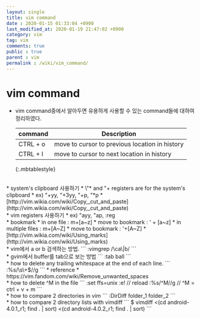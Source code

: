 ```yaml
---
layout: single
title: vim command
date : 2020-01-15 01:33:04 +0900
last_modified_at: 2020-01-19 21:47:02 +0900
category: vim
tag: vim
comments: true
public : true
parent : vim
permalink : /wiki/vim_command/
--- 
```


# vim command
* vim command중에서 알아두면 유용하게 사용할 수 있는 command들에 대하여 정리하였다.


    | command | Description |
    | ------- | ----------- |
    | CTRL + o | move to cursor to previous location in history |
    | CTRL + I | move to cursor to next location in history |
    {:.mbtablestyle}

<br />
* system's clipboard 사용하기
  * \"* and "+ registers are for the system's clipboard
      * ex) "+yy, "+3yy, "+p, "*p
  * [http://vim.wikia.com/wiki/Copy,_cut_and_paste](http://vim.wikia.com/wiki/Copy,_cut_and_paste)

<br />
* vim registers 사용하기
  * ex) "ayy, "ap, :reg

<br />
* bookmark
  * in one file : m+[a~z]
  * move to bookmark : '  + [a~z]
  * in multiple files : m+[A~Z]
  * move to bookmark : '+[A~Z]
  *  [http://vim.wikia.com/wiki/Using_marks](http://vim.wikia.com/wiki/Using_marks)

<br />
* vim에서 a or b 검색하는 방법.
```
   :vimgrep /\ca\|b/ <CTRL-R><SHIFT-%>
```

<br />
* gvim에서 buffer를 tab으로 보는 방법
```
   :tab ball
```

<br />
* how to delete any trailing whitespace at the end of each line.
```
  :%s/\s\+$//g
```
  * reference
    * https://vim.fandom.com/wiki/Remove_unwanted_spaces

<br />
* how to delete ^M in the file
```
   :set ffs=unix
   :e!                   // reload
   :%s/^M//g             // ^M = ctrl + v + m
```

<br />
* how to compare 2 directories in vim
```
   :DirDiff folder_1 folder_2
```

<br />
* how to compare 2 directory lists with vimdiff
```
   $ vimdiff <(cd android-4.0.1_r1; find . | sort) <(cd android-4.0.2_r1; find . | sort)
```
